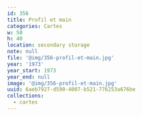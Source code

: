 ```yaml
---
id: 356
title: Profil et main
categories: Cartes
w: 50
h: 40
location: secondary storage
note: null
file: '@img/356-profil-et-main.jpg'
year: '1973'
year_start: 1973
year_end: null
image: '@img/356-profil-et-main.jpg'
uuid: 6aeb7927-d590-4007-b521-776253a676be
collections:
  - cartes
---
```



